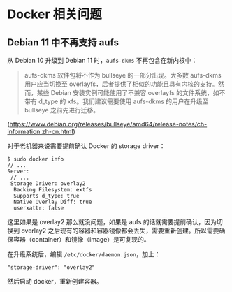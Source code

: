 # Docker 相关问题

## Debian 11 中不再支持 aufs

从 Debian 10 升级到 Debian 11 时，`aufs-dkms` 不再包含在新内核中：

> aufs-dkms 软件包将不作为 bullseye 的一部分出现。大多数 aufs-dkms 用户应当切换至 overlayfs，后者提供了相似的功能且具有内核的支持。然而，某些 Debian 安装实例可能使用了不兼容 overlayfs 的文件系统，如不带有 d_type 的 xfs。我们建议需要使用 aufs-dkms 的用户在升级至 bullseye 之前先进行迁移。 

(<https://www.debian.org/releases/bullseye/amd64/release-notes/ch-information.zh-cn.html>)

对于老机器来说需要提前确认 Docker 的 storage driver：

```console
$ sudo docker info
// ...
Server:
 // ...
 Storage Driver: overlay2
  Backing Filesystem: extfs
  Supports d_type: true
  Native Overlay Diff: true
  userxattr: false
```

这里如果是 overlay2 那么就没问题，如果是 aufs 的话就需要提前确认，因为切换到 overlay2 之后现有的容器和容器镜像都会丢失，需要重新创建。所以需要确保容器（container）和镜像（image）是可复现的。

在升级系统后，编辑 `/etc/docker/daemon.json`，加上：

```
"storage-driver": "overlay2"
```

然后启动 docker，重新创建容器。
